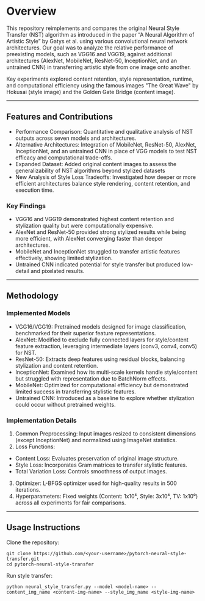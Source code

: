 # Overview
This repository reimplements and compares the original Neural Style Transfer (NST) algorithm as introduced in the paper
“A Neural Algorithm of Artistic Style” by Gatys et al. using various convolutional neural network architectures.
Our goal was to analyze the relative performance of preexisting models, such as VGG16 and VGG19, against additional 
architectures (AlexNet, MobileNet, ResNet-50, InceptionNet, and an untrained CNN) in transferring artistic style from one image onto another.


Key experiments explored content retention, style representation, runtime, and computational efficiency using the famous images 
"The Great Wave" by Hokusai (style image) and the Golden Gate Bridge (content image).

---

## Features and Contributions

- Performance Comparison: Quantitative and qualitative analysis of NST outputs across seven models and architectures.
- Alternative Architectures: Integration of MobileNet, ResNet-50, AlexNet, InceptionNet, and an untrained CNN in place of VGG models to test NST efficacy and computational trade-offs.
- Expanded Dataset: Added original content images to assess the generalizability of NST algorithms beyond stylized datasets
- New Analysis of Style Loss Tradeoffs: Investigated how deeper or more efficient architectures balance style rendering, content retention, and execution time.


### Key Findings

- VGG16 and VGG19 demonstrated highest content retention and stylization quality but were computationally expensive.
- AlexNet and ResNet-50 provided strong stylized results while being more efficient, with AlexNet converging faster than deeper architectures.
- MobileNet and InceptionNet struggled to transfer artistic features effectively, showing limited stylization.
- Untrained CNN indicated potential for style transfer but produced low-detail and pixelated results.

--- 

## Methodology
### Implemented Models
- VGG16/VGG19: Pretrained models designed for image classification, benchmarked for their superior feature representations.
- AlexNet: Modified to exclude fully connected layers for style/content feature extraction, leveraging intermediate layers (conv3, conv4, conv5) for NST.
- ResNet-50: Extracts deep features using residual blocks, balancing stylization and content retention.
- InceptionNet: Examined how its multi-scale kernels handle style/content but struggled with representation due to BatchNorm effects.
- MobileNet: Optimized for computational efficiency but demonstrated limited success in transferring stylistic features.
- Untrained CNN: Introduced as a baseline to explore whether stylization could occur without pretrained weights.

### Implementation Details
1. Common Preprocessing: Input images resized to consistent dimensions (except InceptionNet) and normalized using ImageNet statistics.
2. Loss Functions:
- Content Loss: Evaluates preservation of original image structure.
- Style Loss: Incorporates Gram matrices to transfer stylistic features.
- Total Variation Loss: Controls smoothness of output images.
3. Optimizer: L-BFGS optimizer used for high-quality results in 500 iterations.
4. Hyperparameters: Fixed weights (Content: 1x10⁵, Style: 3x10⁴, TV: 1x10⁰) across all experiments for fair comparisons.

--- 

## Usage Instructions
Clone the repository:
```
git clone https://github.com/<your-username>/pytorch-neural-style-transfer.git
cd pytorch-neural-style-transfer
```
Run style transfer:
``` 
python neural_style_transfer.py --model <model-name> --content_img_name <content-img-name> --style_img_name <style-img-name>
```
